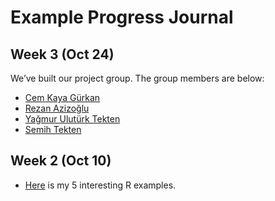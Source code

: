 # Example Progress Journal

## Week 3 (Oct 24)

We’ve built our project group. The group members are below:

+ [Cem Kaya Gürkan](https://mef-bda503.github.io/pj-gurkanc/)
+ [Rezan Azizoğlu](https://mef-bda503.github.io/pj-rezan/)
+ [Yağmur Ulutürk Tekten](https://mef-bda503.github.io/pj-uluturktekteny/)
+ [Semih Tekten](https://mef-bda503.github.io/pj-tektens/)

## Week 2 (Oct 10)

+ [Here](files/interesting_articles.html) is my 5 interesting R examples. 
